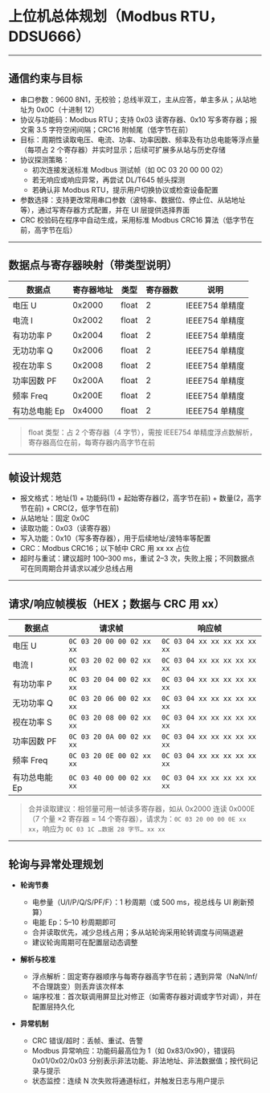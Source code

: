 # 上位机总体规划（Modbus RTU，DDSU666）

---

## 通信约束与目标

- 串口参数：9600 8N1，无校验；总线半双工，主从应答，单主多从；从站地址为 0x0C（十进制 12）
- 协议与功能码：Modbus RTU；支持 0x03 读寄存器、0x10 写多寄存器；报文需 3.5 字符空闲间隔；CRC16 附帧尾（低字节在前）
- 目标：周期性读取电压、电流、功率、功率因数、频率及有功总电能等浮点量（每项占 2 个寄存器）并实时显示；后续可扩展多从站与历史存储
- 协议探测策略：
  - 初次连接发送标准 Modbus 测试帧（如 0C 03 20 00 00 02）
  - 若无响应或响应异常，再尝试 DL/T645 帧头探测
  - 若确认非 Modbus RTU，提示用户切换协议或检查设备配置
- 参数选择：支持更改常用串口参数（波特率、数据位、停止位、从站地址等），通过写寄存器方式配置，并在 UI 层提供选择界面
- CRC 校验码在程序中自动生成，采用标准 Modbus CRC16 算法（低字节在前，高字节在后）

---

## 数据点与寄存器映射（带类型说明）

| 数据点      | 寄存器地址  | 类型    | 寄存器数 | 说明          |
| -------- | ------ | ----- | ---- | ----------- |
| 电压 U     | 0x2000 | float | 2    | IEEE754 单精度 |
| 电流 I     | 0x2002 | float | 2    | IEEE754 单精度 |
| 有功功率 P   | 0x2004 | float | 2    | IEEE754 单精度 |
| 无功功率 Q   | 0x2006 | float | 2    | IEEE754 单精度 |
| 视在功率 S   | 0x2008 | float | 2    | IEEE754 单精度 |
| 功率因数 PF  | 0x200A | float | 2    | IEEE754 单精度 |
| 频率 Freq  | 0x200E | float | 2    | IEEE754 单精度 |
| 有功总电能 Ep | 0x4000 | float | 2    | IEEE754 单精度 |

> float 类型：占 2 个寄存器（4 字节），需按 IEEE754 单精度浮点数解析，寄存器高位在前，每寄存器内高字节在前

---

## 帧设计规范

- 报文格式：地址(1) + 功能码(1) + 起始寄存器(2，高字节在前) + 数量(2，高字节在前) + CRC(2，低字节在前)
- 从站地址：固定 0x0C
- 读取功能：0x03（读寄存器）
- 写入功能：0x10（写多寄存器），用于后续地址/波特率等配置
- CRC：Modbus CRC16；以下帧中 CRC 用 xx xx 占位
- 超时与重试：建议超时 100–300 ms，重试 2–3 次，失败上报；不同数据点可在同周期合并请求以减少总线占用

---

## 请求/响应帧模板（HEX；数据与 CRC 用 xx）

| 数据点      | 请求帧                       | 响应帧                          |
| -------- | ------------------------- | ---------------------------- |
| 电压 U     | `0C 03 20 00 00 02 xx xx` | `0C 03 04 xx xx xx xx xx xx` |
| 电流 I     | `0C 03 20 02 00 02 xx xx` | `0C 03 04 xx xx xx xx xx xx` |
| 有功功率 P   | `0C 03 20 04 00 02 xx xx` | `0C 03 04 xx xx xx xx xx xx` |
| 无功功率 Q   | `0C 03 20 06 00 02 xx xx` | `0C 03 04 xx xx xx xx xx xx` |
| 视在功率 S   | `0C 03 20 08 00 02 xx xx` | `0C 03 04 xx xx xx xx xx xx` |
| 功率因数 PF  | `0C 03 20 0A 00 02 xx xx` | `0C 03 04 xx xx xx xx xx xx` |
| 频率 Freq  | `0C 03 20 0E 00 02 xx xx` | `0C 03 04 xx xx xx xx xx xx` |
| 有功总电能 Ep | `0C 03 40 00 00 02 xx xx` | `0C 03 04 xx xx xx xx xx xx` |

> 合并读取建议：相邻量可用一帧读多寄存器，如从 0x2000 连读 0x000E（7 个量 ×2 寄存器 = 14 个寄存器），请求为：`0C 03 20 00 00 0E xx xx`，响应为 `0C 03 1C …数据 28 字节… xx xx`

---

## 轮询与异常处理规划

- **轮询节奏**
  
  - 电参量（U/I/P/Q/S/PF/F）：1 秒周期（或 500 ms，视总线与 UI 刷新预算）
  - 电能 Ep：5–10 秒周期即可
  - 合并读取优先，减少总线占用；多从站轮询采用轮转调度与间隔退避
  - 建议轮询周期可在配置层动态调整

- **解析与校准**
  
  - 浮点解析：固定寄存器顺序与每寄存器高字节在前；遇到异常（NaN/Inf/不合理跳变）则丢弃该次样本
  - 端序校准：首次联调用屏显比对修正（如需寄存器对调或字节对调），并在配置层持久化

- **异常机制**
  
  - CRC 错误/超时：丢帧、重试、告警
  - Modbus 异常响应：功能码最高位为 1（如 0x83/0x90），错误码 0x01/0x02/0x03 分别表示非法功能、非法地址、非法数据值；按代码记录与提示
  - 状态监控：连续 N 次失败将通道标红，并触发日志与用户提示
